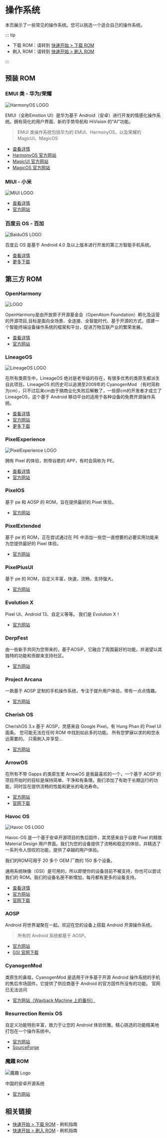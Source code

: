 # 操作系统

本页展示了一些常见的操作系统。您可以挑选一个适合自己的操作系统。

::: tip

- 下载 ROM：请转到 [快速开始 > 下载 ROM][download]
- 刷入 ROM：请转到 [快速开始 > 刷入 ROM][flash]

:::

## 预装 ROM

### EMUI 类 - 华为/荣耀

<img class="banner-img" src="./images/logo/hmos.png" alt="HarmonyOS LOGO"/>

EMUI（全称Emotion UI）是华为基于 Android（安卓）进行开发的情感化操作系统。拥有简化的用户界面、新的手势导航和 HiVision 的“AI”功能。

> EMUI 类操作系统包括华为的 EMUI、HarmonyOS，以及荣耀的 MagicUI、MagicOS

- [查看详情](./emui.md)
- [HarmonyOS 官方网站](https://www.harmonyos.com/)
- [MagicUI 官方网站](https://www.hihonor.com/cn/magic-ui/)
- [MagicOS 官方网站](https://www.hihonor.com/cn/magic-os/)

### MIUI - 小米

<img class="banner-img" src="./images/logo/miui.webp" alt="MIUI LOGO"/>

- [查看详情](./miui.md)
- [官方网站](https://home.miui.com)

### 百度云 OS - 百加 <Badge type="danger" text="已停更" />

<img class="banner-img" src="./images/logo/baiduos.jpg" alt="BaiduOS LOGO"/>

百度云 OS 是基于 Android 4.0 及以上版本进行开发的第三方智能手机系统。

- [查看详情](./baiduos.md)
- [更多下载](/fast/download/baiduos.md)

## 第三方 ROM

### OpenHarmony

<img class="banner-img" src="./images/logo/openharmony.svg" alt="LOGO" />

OpenHarmony是由开放原子开源基金会（OpenAtom Foundation）孵化及运营的开源项目,目标是面向全场景、全连接、全智能时代、基于开源的方式，搭建一个智能终端设备操作系统的框架和平台，促进万物互联产业的繁荣发展。

- [查看详情](./openharmony.md)
- [官方网站](https://www.openharmony.cn/)

### LineageOS

<img class="banner-img" src="./images/logo/lineage.svg" alt="LineageOS LOGO"/>

在所有类原生中，LineageOS 绝对是老爷级的存在，有很多优秀的类原生都派生自此项目。LineageOS 的历史可以追溯至2009年的 CyanogenMod （有时简称为cm），只不过后来cm由于搞商业化失败后解散了，一些原cm的开发者才成立了 LineageOS，这个基于 Android 移动平台的适用于各种设备的免费开源操作系统。

- [查看详情](./lineageos.md)
- [官方网站](https://lineageos.org/)
- [更多下载](/fast/download/index.md#lineageos)

### PixelExperience

<img class="banner-img" src="./images/logo/pe.svg" alt="PixelExperience LOGO"/>

拥有 Pixel 的体验，附带谷歌的 APP，有时会简称为 PE。

- [查看详情](./pixelexperience.md)
- [官方网站](https://download.pixelexperience.org/)

### PixelOS

基于 pe 和 AOSP 的 ROM，旨在提供最好的 Pixel 体验。

- [官方网站](https://pixelos.net/)

### PixelExtended

基于 pe 的 ROM，正在尝试通过在 PE 中添加一些您一直想要的必要实用功能来为您提供最好的 Pixel 体验。

- [官方网站](https://pixelextended.tech/)

### PixelPlusUI

基于 pe 的 ROM，自定义丰富，快速，流畅，支持强大。

- [官方网站](https://ppui.site/home)

### Evolution X

Pixel UI、Android 13、自定义等等。 我们是 Evolution X！

- [官方网站](https://evolution-x.org/)

### DerpFest

由一些新手共同为您带来的，基于AOSiP，它融合了周围最好的功能，并渴望以其独特的功能和贡献来支持社区。

- [官方网站](https://derpfest.org/)

### Project Arcana

一款基于 AOSP 定制的手机操作系统，专注于提升用户体验，带有一点点情趣。

- [官方网站](https://projectarcana-aosp.github.io/)

### Cherish OS

CherishOS 3.x 基于 AOSP，灵感来自 Google Pixel。有 Hung Phan 的 Pixel UI 面条。 您可能无法在任何 ROM 中找到如此多的功能。 所有您梦寐以求的和您永远需要的。 只需刷入并享受...

- [官方网站](https://cherishos.com/)

### ArrowOS

在所有不带 Gapps 的类原生里 ArrowOS 是我最喜欢的一个，一个基于 AOSP 的项目开始时的目标是保持简单、干净和有条理。我们添加了有助于长期运行的功能，同时旨在提供流畅的性能和更长的电池寿命。

- [官方网站](https://arrowos.net/)
- [官网下载](https://arrowos.net/download)

### Havoc OS

<img class="banner-img" src="./images/logo/havocos.png" alt="Havoc OS LOGO"/>

Havoc-OS 是一个基于安卓开源项目的售后固件，其灵感来自于谷歌 Pixel 的精致 Material Design 用户界面。我们为您的设备提供了流畅和稳定的体验，并精选了一系列令人惊叹的功能，提供了卓越的用户体验。

我们的ROM可用于 20 多个 OEM 厂商的 150 多个设备。

通用系统映像（GSI）是可用的，所以即使你的设备目前不被支持，你也可以尝试我们的 ROM。我们的设备名册不断增加，每月都有更多的设备支持。

- [查看详情](./havocos.md)
- [官方网站](https://havoc-os.com/)
- [官网下载](https://download.havoc-os.com/)

### AOSP

Android 将世界凝聚在一起。欢迎在您的设备上搭载 Android 开源操作系统。

> 所有的 Android 系统都基于 AOSP。

- [官方网站](https://source.android.google.cn/?hl=zh-cn)
- [GSI 官网下载](https://developer.android.google.cn/topic/generic-system-image/releases?hl=zh-cn)

### CyanogenMod <Badge type="danger" text="已停更" />

类原生的鼻祖，CyanogenMod 是适用于许多基于开源 Android 操作系统的手机的售后市场固件。它提供了供应商基于 Android 的官方固件所没有的功能。
官网已无法访问

- [官方网站（Wayback Machine 上的备份）](https://web.archive.org/web/20161225043707/https://www.cyanogenmod.org/)

### Resurrection Remix OS <Badge type="danger" text="已停更" />

自定义功能特别丰富，致力于让您的 Android 体验优雅。精心挑选的功能精美地打包在一个操作系统中。

- [官方网站](https://resurrectionremix.com/)
- [SourceForge](https://sourceforge.net/projects/resurrectionremix-ten/files/)

### 魔趣 ROM <Badge type="danger" text="已停更" />

![魔趣 Logo](./images/logo/mokee.png)

中国的安卓开源系统

- [官方网站](https://www.mokeedev.com/)

## 相关链接

- [快速开始 > 下载 ROM][download] - 刷机指南
- [快速开始 > 刷入 ROM][flash] - 刷机指南

[download]: /fast/download/index.md
[flash]: /fast/flash/system.md
